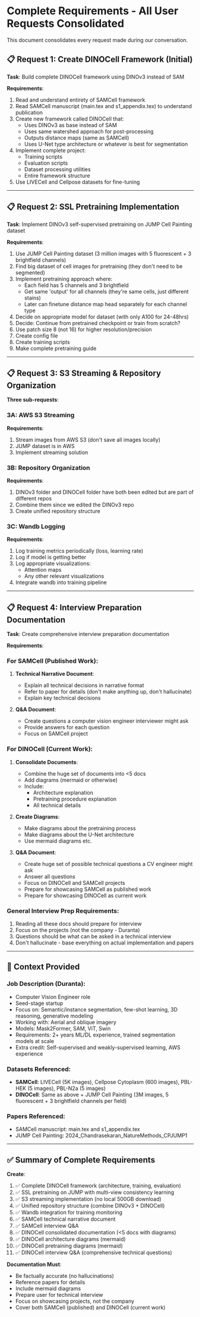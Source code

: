 # Complete Requirements - All User Requests Consolidated

This document consolidates every request made during our conversation.

## 📋 Request 1: Create DINOCell Framework (Initial)

**Task**: Build complete DINOCell framework using DINOv3 instead of SAM

**Requirements**:
1. Read and understand entirety of SAMCell framework
2. Read SAMCell manuscript (main.tex and s1_appendix.tex) to understand publication
3. Create new framework called DINOCell that:
   - Uses DINOv3 as base instead of SAM
   - Uses same watershed approach for post-processing
   - Outputs distance maps (same as SAMCell)
   - Uses U-Net type architecture or whatever is best for segmentation
4. Implement complete project:
   - Training scripts
   - Evaluation scripts  
   - Dataset processing utilities
   - Entire framework structure
5. Use LIVECell and Cellpose datasets for fine-tuning

---

## 📋 Request 2: SSL Pretraining Implementation

**Task**: Implement DINOv3 self-supervised pretraining on JUMP Cell Painting dataset

**Requirements**:
1. Use JUMP Cell Painting dataset (3 million images with 5 fluorescent + 3 brightfield channels)
2. Find big dataset of cell images for pretraining (they don't need to be segmented)
3. Implement pretraining approach where:
   - Each field has 5 channels and 3 brightfield
   - Get same 'output' for all channels (they're same cells, just different stains)
   - Later can finetune distance map head separately for each channel type
4. Decide on appropriate model for dataset (with only A100 for 24-48hrs)
5. Decide: Continue from pretrained checkpoint or train from scratch?
6. Use patch size 8 (not 16) for higher resolution/precision
7. Create config file
8. Create training scripts
9. Make complete pretraining guide

---

## 📋 Request 3: S3 Streaming & Repository Organization

**Three sub-requests**:

### 3A: AWS S3 Streaming
**Requirements**:
1. Stream images from AWS S3 (don't save all images locally)
2. JUMP dataset is in AWS
3. Implement streaming solution

### 3B: Repository Organization
**Requirements**:
1. DINOv3 folder and DINOCell folder have both been edited but are part of different repos
2. Combine them since we edited the DINOv3 repo
3. Create unified repository structure

### 3C: Wandb Logging
**Requirements**:
1. Log training metrics periodically (loss, learning rate)
2. Log if model is getting better
3. Log appropriate visualizations:
   - Attention maps
   - Any other relevant visualizations
4. Integrate wandb into training pipeline

---

## 📋 Request 4: Interview Preparation Documentation

**Task**: Create comprehensive interview preparation documentation

**Requirements**:

### For SAMCell (Published Work):
1. **Technical Narrative Document**:
   - Explain all technical decisions in narrative format
   - Refer to paper for details (don't make anything up, don't hallucinate)
   - Explain key technical decisions

2. **Q&A Document**:
   - Create questions a computer vision engineer interviewer might ask
   - Provide answers for each question
   - Focus on SAMCell project

### For DINOCell (Current Work):
1. **Consolidate Documents**:
   - Combine the huge set of documents into <5 docs
   - Add diagrams (mermaid or otherwise)
   - Include:
     - Architecture explanation
     - Pretraining procedure explanation
     - All technical details

2. **Create Diagrams**:
   - Make diagrams about the pretraining process
   - Make diagrams about the U-Net architecture
   - Use mermaid diagrams etc.

3. **Q&A Document**:
   - Create huge set of possible technical questions a CV engineer might ask
   - Answer all questions
   - Focus on DINOCell and SAMCell projects
   - Prepare for showcasing SAMCell as published work
   - Prepare for showcasing DINOCell as current work

### General Interview Prep Requirements:
1. Reading all these docs should prepare for interview
2. Focus on the projects (not the company - Duranta)
3. Questions should be what can be asked in a technical interview
4. Don't hallucinate - base everything on actual implementation and papers

---

## 🎯 Context Provided

### Job Description (Duranta):
- Computer Vision Engineer role
- Seed-stage startup
- Focus on: Semantic/instance segmentation, few-shot learning, 3D reasoning, generative modeling
- Working with: Aerial and oblique imagery
- Models: Mask2Former, SAM, ViT, Swin
- Requirements: 2+ years ML/DL experience, trained segmentation models at scale
- Extra credit: Self-supervised and weakly-supervised learning, AWS experience

### Datasets Referenced:
- **SAMCell**: LIVECell (5K images), Cellpose Cytoplasm (600 images), PBL-HEK (5 images), PBL-N2a (5 images)
- **DINOCell**: Same as above + JUMP Cell Painting (3M images, 5 fluorescent + 3 brightfield channels per field)

### Papers Referenced:
- SAMCell manuscript: main.tex and s1_appendix.tex
- JUMP Cell Painting: 2024_Chandrasekaran_NatureMethods_CPJUMP1

---

## ✅ Summary of Complete Requirements

**Create**:
1. ✅ Complete DINOCell framework (architecture, training, evaluation)
2. ✅ SSL pretraining on JUMP with multi-view consistency learning
3. ✅ S3 streaming implementation (no local 500GB download)
4. ✅ Unified repository structure (combine DINOv3 + DINOCell)
5. ✅ Wandb integration for training monitoring
6. ✅ SAMCell technical narrative document
7. ✅ SAMCell interview Q&A
8. ✅ DINOCell consolidated documentation (<5 docs with diagrams)
9. ✅ DINOCell architecture diagrams (mermaid)
10. ✅ DINOCell pretraining diagrams (mermaid)
11. ✅ DINOCell interview Q&A (comprehensive technical questions)

**Documentation Must**:
- Be factually accurate (no hallucinations)
- Reference papers for details
- Include mermaid diagrams
- Prepare user for technical interview
- Focus on showcasing projects, not the company
- Cover both SAMCell (published) and DINOCell (current work)

